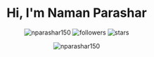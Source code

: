 <h1 align="center">Hi, I'm Naman Parashar </h1>
<p align="center"> <img src="https://komarev.com/ghpvc/?username=nparashar150&style=flat-square" alt="nparashar150" /> <img src="https://img.shields.io/github/followers/nparashar150?color=289672" alt="followers" /> <img src="https://img.shields.io/github/stars/nparashar150?color=FF5050" alt="stars" /></p>
<p align="center"> <img src="https://github-readme-stats.vercel.app/api?username=nparashar150&layout=compact&theme=calm&count_private=true" alt="nparashar150" /> </p>
